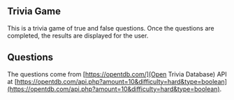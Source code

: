 ## Trivia Game

This is a trivia game of true and false questions.  Once the questions are completed, the results are displayed for the user.  

## Questions

The questions come from [https://opentdb.com/](Open Trivia Database) API at [https://opentdb.com/api.php?amount=10&difficulty=hard&type=boolean](https://opentdb.com/api.php?amount=10&difficulty=hard&type=boolean).